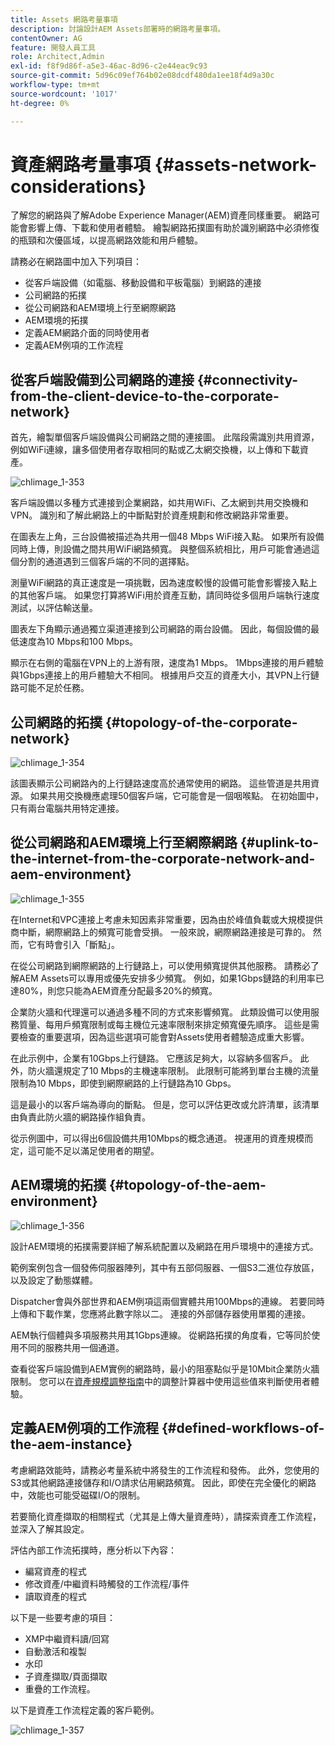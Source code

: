 ```yaml
---
title: Assets 網路考量事項
description: 討論設計AEM Assets部署時的網路考量事項。
contentOwner: AG
feature: 開發人員工具
role: Architect,Admin
exl-id: f8f9d86f-a5e3-46ac-8d96-c2e44eac9c93
source-git-commit: 5d96c09ef764b02e08dcdf480da1ee18f4d9a30c
workflow-type: tm+mt
source-wordcount: '1017'
ht-degree: 0%

---
```


# 資產網路考量事項 {#assets-network-considerations}

了解您的網路與了解Adobe Experience Manager(AEM)資產同樣重要。 網路可能會影響上傳、下載和使用者體驗。 繪製網路拓撲圖有助於識別網路中必須修復的瓶頸和次優區域，以提高網路效能和用戶體驗。

請務必在網路圖中加入下列項目：

* 從客戶端設備（如電腦、移動設備和平板電腦）到網路的連接
* 公司網路的拓撲
* 從公司網路和AEM環境上行至網際網路
* AEM環境的拓撲
* 定義AEM網路介面的同時使用者
* 定義AEM例項的工作流程

## 從客戶端設備到公司網路的連接 {#connectivity-from-the-client-device-to-the-corporate-network}

首先，繪製單個客戶端設備與公司網路之間的連接圖。 此階段需識別共用資源，例如WiFi連線，讓多個使用者存取相同的點或乙太網交換機，以上傳和下載資產。

![chlimage_1-353](assets/chlimage_1-353.png)

客戶端設備以多種方式連接到企業網路，如共用WiFi、乙太網到共用交換機和VPN。 識別和了解此網路上的中斷點對於資產規劃和修改網路非常重要。

在圖表左上角，三台設備被描述為共用一個48 Mbps WiFi接入點。 如果所有設備同時上傳，則設備之間共用WiFi網路頻寬。 與整個系統相比，用戶可能會通過這個分割的通道遇到三個客戶端的不同的選擇點。

測量WiFi網路的真正速度是一項挑戰，因為速度較慢的設備可能會影響接入點上的其他客戶端。 如果您打算將WiFi用於資產互動，請同時從多個用戶端執行速度測試，以評估輸送量。

圖表左下角顯示通過獨立渠道連接到公司網路的兩台設備。 因此，每個設備的最低速度為10 Mbps和100 Mbps。

顯示在右側的電腦在VPN上的上游有限，速度為1 Mbps。 1Mbps連接的用戶體驗與1Gbps連接上的用戶體驗大不相同。 根據用戶交互的資產大小，其VPN上行鏈路可能不足於任務。

## 公司網路的拓撲 {#topology-of-the-corporate-network}

![chlimage_1-354](assets/chlimage_1-354.png)

該圖表顯示公司網路內的上行鏈路速度高於通常使用的網路。 這些管道是共用資源。 如果共用交換機應處理50個客戶端，它可能會是一個咽喉點。 在初始圖中，只有兩台電腦共用特定連接。

## 從公司網路和AEM環境上行至網際網路 {#uplink-to-the-internet-from-the-corporate-network-and-aem-environment}

![chlimage_1-355](assets/chlimage_1-355.png)

在Internet和VPC連接上考慮未知因素非常重要，因為由於峰值負載或大規模提供商中斷，網際網路上的頻寬可能會受損。 一般來說，網際網路連接是可靠的。 然而，它有時會引入「斷點」。

在從公司網路到網際網路的上行鏈路上，可以使用頻寬提供其他服務。 請務必了解AEM Assets可以專用或優先安排多少頻寬。 例如，如果1Gbps鏈路的利用率已達80%，則您只能為AEM資產分配最多20%的頻寬。

企業防火牆和代理還可以通過多種不同的方式來影響頻寬。 此類設備可以使用服務質量、每用戶頻寬限制或每主機位元速率限制來排定頻寬優先順序。 這些是需要檢查的重要選項，因為這些選項可能會對Assets使用者體驗造成重大影響。

在此示例中，企業有10Gbps上行鏈路。 它應該足夠大，以容納多個客戶。 此外，防火牆還規定了10 Mbps的主機速率限制。 此限制可能將到單台主機的流量限制為10 Mbps，即使到網際網路的上行鏈路為10 Gbps。

這是最小的以客戶端為導向的斷點。 但是，您可以評估更改或允許清單，該清單由負責此防火牆的網路操作組負責。

從示例圖中，可以得出6個設備共用10Mbps的概念通道。 視運用的資產規模而定，這可能不足以滿足使用者的期望。

## AEM環境的拓撲 {#topology-of-the-aem-environment}

![chlimage_1-356](assets/chlimage_1-356.png)

設計AEM環境的拓撲需要詳細了解系統配置以及網路在用戶環境中的連接方式。

範例案例包含一個發佈伺服器陣列，其中有五部伺服器、一個S3二進位存放區，以及設定了動態媒體。

Dispatcher會與外部世界和AEM例項這兩個實體共用100Mbps的連線。 若要同時上傳和下載作業，您應將此數字除以二。 連接的外部儲存器使用單獨的連接。

AEM執行個體與多項服務共用其1Gbps連線。 從網路拓撲的角度看，它等同於使用不同的服務共用一個通道。

查看從客戶端設備到AEM實例的網路時，最小的阻塞點似乎是10Mbit企業防火牆限制。 您可以在[資產規模調整指南](assets-sizing-guide.md)中的調整計算器中使用這些值來判斷使用者體驗。

## 定義AEM例項的工作流程 {#defined-workflows-of-the-aem-instance}

考慮網路效能時，請務必考量系統中將發生的工作流程和發佈。 此外，您使用的S3或其他網路連接儲存和I/O請求佔用網路頻寬。 因此，即使在完全優化的網路中，效能也可能受磁碟I/O的限制。

若要簡化資產擷取的相關程式（尤其是上傳大量資產時），請探索資產工作流程，並深入了解其設定。

評估內部工作流拓撲時，應分析以下內容：

* 編寫資產的程式
* 修改資產/中繼資料時觸發的工作流程/事件
* 讀取資產的程式

以下是一些要考慮的項目：

* XMP中繼資料讀/回寫
* 自動激活和複製
* 水印
* 子資產擷取/頁面擷取
* 重疊的工作流程。

以下是資產工作流程定義的客戶範例。

![chlimage_1-357](assets/chlimage_1-357.png)
